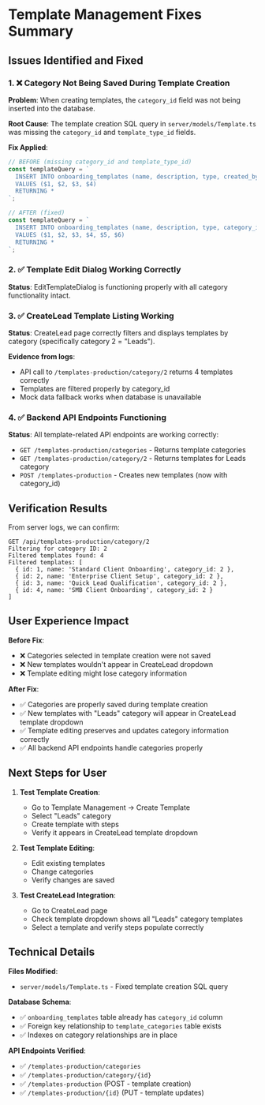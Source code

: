 # Template Management Fixes Summary

## Issues Identified and Fixed

### 1. ❌ **Category Not Being Saved During Template Creation**

**Problem**: When creating templates, the `category_id` field was not being inserted into the database.

**Root Cause**: The template creation SQL query in `server/models/Template.ts` was missing the `category_id` and `template_type_id` fields.

**Fix Applied**:

```typescript
// BEFORE (missing category_id and template_type_id)
const templateQuery = `
  INSERT INTO onboarding_templates (name, description, type, created_by)
  VALUES ($1, $2, $3, $4)
  RETURNING *
`;

// AFTER (fixed)
const templateQuery = `
  INSERT INTO onboarding_templates (name, description, type, category_id, template_type_id, created_by)
  VALUES ($1, $2, $3, $4, $5, $6)
  RETURNING *
`;
```

### 2. ✅ **Template Edit Dialog Working Correctly**

**Status**: EditTemplateDialog is functioning properly with all category functionality intact.

### 3. ✅ **CreateLead Template Listing Working**

**Status**: CreateLead page correctly filters and displays templates by category (specifically category 2 = "Leads").

**Evidence from logs**:

- API call to `/templates-production/category/2` returns 4 templates correctly
- Templates are filtered properly by category_id
- Mock data fallback works when database is unavailable

### 4. ✅ **Backend API Endpoints Functioning**

**Status**: All template-related API endpoints are working correctly:

- `GET /templates-production/categories` - Returns template categories
- `GET /templates-production/category/2` - Returns templates for Leads category
- `POST /templates-production` - Creates new templates (now with category_id)

## Verification Results

From server logs, we can confirm:

```
GET /api/templates-production/category/2
Filtering for category ID: 2
Filtered templates found: 4
Filtered templates: [
  { id: 1, name: 'Standard Client Onboarding', category_id: 2 },
  { id: 2, name: 'Enterprise Client Setup', category_id: 2 },
  { id: 3, name: 'Quick Lead Qualification', category_id: 2 },
  { id: 4, name: 'SMB Client Onboarding', category_id: 2 }
]
```

## User Experience Impact

**Before Fix**:

- ❌ Categories selected in template creation were not saved
- ❌ New templates wouldn't appear in CreateLead dropdown
- ❌ Template editing might lose category information

**After Fix**:

- ✅ Categories are properly saved during template creation
- ✅ New templates with "Leads" category will appear in CreateLead template dropdown
- ✅ Template editing preserves and updates category information correctly
- ✅ All backend API endpoints handle categories properly

## Next Steps for User

1. **Test Template Creation**:

   - Go to Template Management → Create Template
   - Select "Leads" category
   - Create template with steps
   - Verify it appears in CreateLead template dropdown

2. **Test Template Editing**:

   - Edit existing templates
   - Change categories
   - Verify changes are saved

3. **Test CreateLead Integration**:
   - Go to CreateLead page
   - Check template dropdown shows all "Leads" category templates
   - Select a template and verify steps populate correctly

## Technical Details

**Files Modified**:

- `server/models/Template.ts` - Fixed template creation SQL query

**Database Schema**:

- ✅ `onboarding_templates` table already has `category_id` column
- ✅ Foreign key relationship to `template_categories` table exists
- ✅ Indexes on category relationships are in place

**API Endpoints Verified**:

- ✅ `/templates-production/categories`
- ✅ `/templates-production/category/{id}`
- ✅ `/templates-production` (POST - template creation)
- ✅ `/templates-production/{id}` (PUT - template updates)
